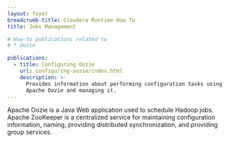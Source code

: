 ```yaml
---
layout: foyer
breadcrumb-title: Cloudera Runtime How To
title: Jobs Management

# How-to publications related to
# * Oozie

publications:
  - title: Configuring Oozie
    url: configuring-oozie/index.html
    description: >-
      Provides information about performing configuration tasks using
      Apache Oozie and managing it.
---
```

Apache Oozie is a Java Web application used to schedule Hadoop jobs.
Apache ZooKeeper is a centralized service for maintaining configuration
information, naming, providing distributed synchronization, and
providing group services.
